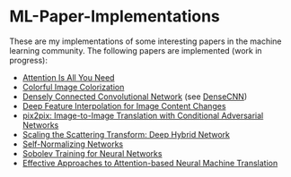 # ML-Paper-Implementations

These are my implementations of some interesting papers in the machine learning community. The following papers are implemented (work in progress):

- [Attention Is All You Need](https://arxiv.org/abs/1706.03762)
- [Colorful Image Colorization](https://arxiv.org/abs/1603.08511)
- [Densely Connected Convolutional Network](https://arxiv.org/abs/1608.06993) (see [DenseCNN](https://github.com/g12bftd/AI-ML-Paper-Implementations/tree/main/DenseCNN))
- [Deep Feature Interpolation for Image Content Changes](https://arxiv.org/abs/1611.05507)
- [pix2pix: Image-to-Image Translation with Conditional Adversarial Networks](https://arxiv.org/pdf/1611.07004v1.pdf)
- [Scaling the Scattering Transform: Deep Hybrid Network](https://arxiv.org/abs/1703.08961) 
- [Self-Normalizing Networks](https://arxiv.org/pdf/1706.02515.pdf)
- [Sobolev Training for Neural Networks](https://arxiv.org/abs/1706.04859)
- [Effective Approaches to Attention-based Neural Machine Translation](https://arxiv.org/abs/1508.04025)


